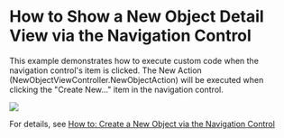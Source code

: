 # How to Show a New Object Detail View via the Navigation Control


<p>This example demonstrates how to execute custom code when the navigation control's item is clicked. The New Action (NewObjectViewController.NewObjectAction) will be executed when clicking the "Create New..." item in the navigation control.</p><p><img src="https://raw.githubusercontent.com/DevExpress-Examples/how-to-show-a-new-object-detail-view-via-the-navigation-control-e236/13.2.5+/media/eef45ce4-399b-447a-a6de-2df5f944012d.png"></p><p>For details, see  <a href="http://documentation.devexpress.com/#Xaf/CustomDocument2920"><u>How to: Create a New Object via the Navigation Control</u></a><u><br />
</u></p>

<br/>



